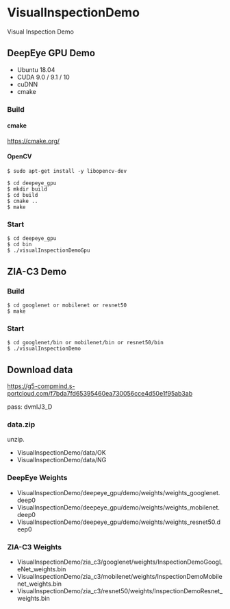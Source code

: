 # VisualInspectionDemo
Visual Inspection Demo

## DeepEye GPU Demo

* Ubuntu 18.04
* CUDA 9.0 / 9.1 / 10
* cuDNN
* cmake

### Build

#### cmake
https://cmake.org/

#### OpenCV
```
$ sudo apt-get install -y libopencv-dev
```

```
$ cd deepeye_gpu
$ mkdir build
$ cd build
$ cmake ..
$ make
```

### Start
```
$ cd deepeye_gpu
$ cd bin
$ ./visualInspectionDemoGpu
```

## ZIA-C3 Demo

### Build
```
$ cd googlenet or mobilenet or resnet50
$ make
```

### Start
```
$ cd googlenet/bin or mobilenet/bin or resnet50/bin
$ ./visualInspectionDemo
```

## Download data

https://g5-compmind.s-portcloud.com/f7bda7fd65395460ea730056cce4d50e1f95ab3ab

pass: dvmlJ3_D

### data.zip
unzip.

* VisualInspectionDemo/data/OK
* VisualInspectionDemo/data/NG

### DeepEye Weights
* VisualInspectionDemo/deepeye_gpu/demo/weights/weights_googlenet.deep0
* VisualInspectionDemo/deepeye_gpu/demo/weights/weights_mobilenet.deep0
* VisualInspectionDemo/deepeye_gpu/demo/weights/weights_resnet50.deep0

### ZIA-C3 Weights
* VisualInspectionDemo/zia_c3/googlenet/weights/InspectionDemoGoogLeNet_weights.bin
* VisualInspectionDemo/zia_c3/mobilenet/weights/InspectionDemoMobilenet_weights.bin
* VisualInspectionDemo/zia_c3/resnet50/weights/InspectionDemoResnet_weights.bin



